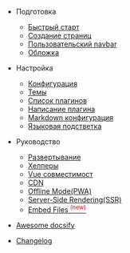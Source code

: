 * Подготовка

  * [Быстрый старт](/ru-ru/quickstart.md)
  * [Создание страниц](/ru-ru/more-pages.md)
  * [Пользовательский navbar](/ru-ru/custom-navbar.md)
  * [Обложка](/ru-ru/cover.md)

* Настройка

  * [Конфигурация](/ru-ru/configuration.md)
  * [Темы](/ru-ru/themes.md)
  * [Список плагинов](/ru-ru/plugins.md)
  * [Написание плагина](/ru-ru/write-a-plugin.md)
  * [Markdown конфигурация](/ru-ru/markdown.md)
  * [Языковая подстветка](/ru-ru/language-highlight.md)

* Руководство

  * [Развертывание](/ru-ru/deploy.md)
  * [Хелперы](/ru-ru/helpers.md)
  * [Vue совместимост](/ru-ru/vue.md)
  * [CDN](/ru-ru/cdn.md)
  * [Offline Mode(PWA)](/ru-ru/pwa.md)
  * [Server-Side Rendering(SSR)](/ru-ru/ssr.md)
  * [Embed Files <sup style="color:red">(new)<sup>](/ru-ru/embed-files.md)

* [Awesome docsify](awesome.md)
* [Changelog](changelog.md)
